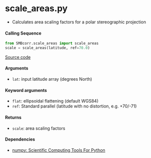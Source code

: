scale_areas.py
==============

- Calculates area scaling factors for a polar stereographic projection

#### Calling Sequence
```python
from SMBcorr.scale_areas import scale_areas
scale = scale_areas(latitude, ref=70.0)
```
[Source code](https://github.com/tsutterley/SMBcorr/blob/master/SMBcorr/scale_areas.py)

#### Arguments
- `lat`: input latitude array (degrees North)

#### Keyword arguments
- `flat`: ellipsoidal flattening (default WGS84)
- `ref`: Standard parallel (latitude with no distortion, e.g. +70/-71)

#### Returns
- `scale`: area scaling factors

#### Dependencies
- [numpy: Scientific Computing Tools For Python](https://numpy.org)
